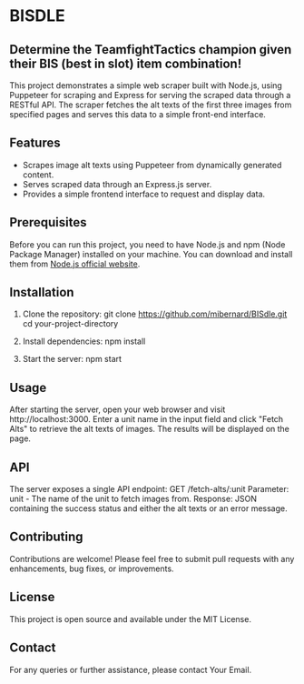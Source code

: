 # BISDLE
## Determine the TeamfightTactics champion given their BIS (best in slot) item combination!

This project demonstrates a simple web scraper built with Node.js, using Puppeteer for scraping and Express for serving the scraped data through a RESTful API. The scraper fetches the alt texts of the first three images from specified pages and serves this data to a simple front-end interface.

## Features

- Scrapes image alt texts using Puppeteer from dynamically generated content.
- Serves scraped data through an Express.js server.
- Provides a simple frontend interface to request and display data.

## Prerequisites

Before you can run this project, you need to have Node.js and npm (Node Package Manager) installed on your machine. You can download and install them from [Node.js official website](https://nodejs.org/).

## Installation

1. Clone the repository:
   git clone https://github.com/mibernard/BISdle.git
   cd your-project-directory
   
2. Install dependencies:
  npm install

3. Start the server:
  npm start

## Usage
After starting the server, open your web browser and visit http://localhost:3000. Enter a unit name in the input field and click "Fetch Alts" to retrieve the alt texts of images. The results will be displayed on the page.

## API
The server exposes a single API endpoint:
GET /fetch-alts/:unit
Parameter: unit - The name of the unit to fetch images from.
Response: JSON containing the success status and either the alt texts or an error message.

## Contributing
Contributions are welcome! Please feel free to submit pull requests with any enhancements, bug fixes, or improvements.

## License
This project is open source and available under the MIT License.

## Contact
For any queries or further assistance, please contact Your Email.
